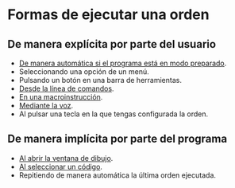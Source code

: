 # Formas de ejecutar una orden

## De manera explícita por parte del usuario

* [De manera automática si el programa está en modo preparado](de-manera-automatica/).
* Seleccionando una opción de un menú.
* Pulsando un botón en una barra de herramientas.
* [Desde la línea de comandos](ejecutar-una-orden-desde-la-linea-de-comandos/).
* [En una macroinstrucción](ejecutar-una-orden-desde-la-linea-de-comandos/macroinstrucciones.md).
* [Mediante la voz](../../ventana-de-dibujo/variables/r/reconocer-voz.md).
* Al pulsar una tecla en la que tengas configurada la orden.

## De manera implícita por parte del programa

* [Al abrir la ventana de dibujo](al-abrir-una-ventana-de-dibujo.md).
* [Al seleccionar un código](al-seleccionar-un-codigo.md).
* Repitiendo de manera automática la última orden ejecutada.

